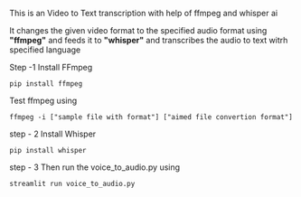 This is an Video to Text transcription with help of ffmpeg and whisper ai

It changes the given video format to the specified audio format using **"ffmpeg"** and feeds it to **"whisper"** and transcribes the audio to text witrh specified language

Step -1 
Install FFmpeg
```
pip install ffmpeg
```
Test ffmpeg using 
```
ffmpeg -i ["sample file with format"] ["aimed file convertion format"]
```

step - 2 
Install Whisper
```
pip install whisper
```

step - 3
Then run the voice_to_audio.py using 
```
streamlit run voice_to_audio.py
```
